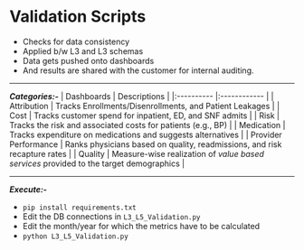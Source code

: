 # Validation Scripts

* Checks for data consistency
* Applied b/w L3 and L3 schemas
* Data gets pushed onto dashboards
* And results are shared with the customer for internal auditing.

---

***Categories:-***
| Dashboards | Descriptions |
|:---------- |:------------ |
| Attribution | Tracks Enrollments/Disenrollments, and Patient Leakages |
| Cost | Tracks customer spend for inpatient, ED, and SNF admits |
| Risk | Tracks the risk and associated costs for patients (e.g., BP) |
| Medication | Tracks expenditure on medications and suggests alternatives |
| Provider Performance | Ranks physicians based on quality, readmissions, and risk recapture rates |
| Quality | Measure-wise realization of *value based services* provided to the target demographics |

---

***Execute:-***

* ```pip install requirements.txt```
* Edit the DB connections in ```L3_L5_Validation.py```
* Edit the month/year for which the metrics have to be calculated
* ```python L3_L5_Validation.py```
